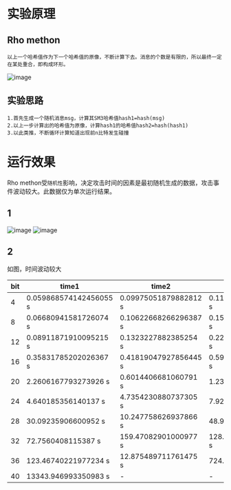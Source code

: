 # 实验原理
## Rho methon

    以上一个哈希值作为下一个哈希值的原像，不断计算下去。消息的个数是有限的，所以最终一定在某处重合，即构成环形。
    
![image](https://github.com/korangar-group42num1/group42/assets/129478905/6e8bd277-c3be-4f5a-b060-d4f82296657d)


## 实验思路

    1.首先生成一个随机消息msg，计算其SM3哈希值hash1=hash(msg)
    2.以上一步计算出的哈希值为原像，计算hash1的哈希值hash2=hash(hash1)
    3.以此类推，不断循环计算知道出现前n比特发生碰撞

# 运行效果

Rho methon受`随机性`影响，决定攻击时间的因素是最初随机生成的数据，攻击事件波动较大。此数据仅为单次运行结果。
## 1
![image](https://github.com/korangar-group42num1/group42/assets/129478905/5e11a134-b69d-42a8-8ddf-6d4eb12fe66e)
![image](https://github.com/korangar-group42num1/group42/assets/129478905/60f1f67e-3439-4e18-9962-b71a9de8d27f)

## 2


如图，时间波动较大

bit|time1|time2|time3
-|-|-|-
4|0.059868574142456055 s|0.09975051879882812 s|0.11968350410461426 s
8|0.06680941581726074 s|0.10622668266296387 s|0.1530165672302246 s
12|0.08911871910095215 s|0.1323227882385254 s|0.22422552108764648 s
16|0.35831785202026367 s|0.41819047927856445 s|0.5969748497009277 s
20|2.2606167793273926 s|0.6014406681060791 s|1.238290548324585 s
24|4.640185356140137 s|4.7354230880737305 s|7.923382759094238 s
28|30.09235906600952 s|10.247758626937866 s|48.98270893096924 s
32|72.7560408115387 s|159.47082901000977 s|128.18705582618713 s
36|123.46740221977234 s|12.875489711761475 s|724.7861757278442 s
40|13343.946993350983 s|-|-
    
